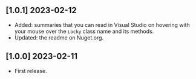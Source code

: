 ## [1.0.1] 2023-02-12

- Added: summaries that you can read in Visual Studio on hovering with your mouse over the `Locky` class name and its methods.
- Updated: the readme on Nuget.org.

## [1.0.0] 2023-02-11

- First release.


